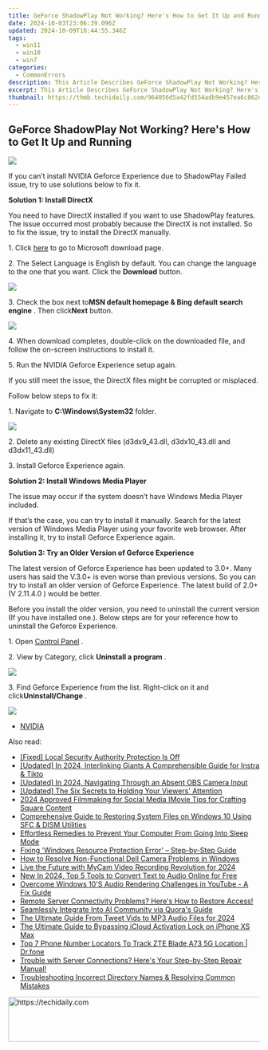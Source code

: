 ```yaml
---
title: GeForce ShadowPlay Not Working? Here's How to Get It Up and Running
date: 2024-10-03T23:06:39.096Z
updated: 2024-10-09T18:44:55.346Z
tags:
  - win11
  - win10
  - win7
categories:
  - CommonErrors
description: This Article Describes GeForce ShadowPlay Not Working? Here's How to Get It Up and Running
excerpt: This Article Describes GeForce ShadowPlay Not Working? Here's How to Get It Up and Running
thumbnail: https://thmb.techidaily.com/964056d5a42fd554adb9e457ea6c862e5065495ad6b360af575e17501ef981e0.png
---
```


## GeForce ShadowPlay Not Working? Here's How to Get It Up and Running

![](https://images.drivereasy.com/wp-content/uploads/2017/02/img_58a5108650acb.jpg)
  
 If you can’t install NVIDIA Geforce Experience due to ShadowPlay Failed issue, try to use solutions below to fix it.
  
**Solution 1: Install DirectX**
  
 You need to have DirectX installed if you want to use ShadowPlay features. The issue occurred most probably because the DirectX is not installed. So to fix the issue, try to install the DirectX manually.
  
1\. Click [here](https://www.microsoft.com/en-us/download/details.aspx?displaylang=en&id=35) to go to Microsoft download page.
  
 2\. The Select Language is English by default. You can change the language to the one that you want. Click the **Download** button.
  
![](https://images.drivereasy.com/wp-content/uploads/2017/02/img_58a518db6c968.png)
  
 3\. Check the box next to**MSN default homepage & Bing default search engine** . Then click**Next** button.

![](https://images.drivereasy.com/wp-content/uploads/2017/02/img_58a5192290ca1.jpg)

 4\. When download completes, double-click on the downloaded file, and follow the on-screen instructions to install it.
  
5\. Run the NVIDIA Geforce Experience setup again.
  
 If you still meet the issue, the DirectX files might be corrupted or misplaced.
  
Follow below steps to fix it:
  
1\. Navigate to **C:\\Windows\\System32** folder.
  
![](https://images.drivereasy.com/wp-content/uploads/2017/02/img_58a52203a5426.jpg)

 2\. Delete any existing DirectX files (d3dx9\_43.dll, d3dx10\_43.dll and d3dx11\_43.dll)
  
3\. Install Geforce Experience again.
  
 **Solution 2: Install Windows Media Player**
  
 The issue may occur if the system doesn’t have Windows Media Player included.
  
 If that’s the case, you can try to install it manually. Search for the latest version of Windows Media Player using your favorite web browser. After installing it, try to install Geforce Experience again.
  
**Solution 3: Try an Older Version of Geforce Experience**
  
 The latest version of Geforce Experience has been updated to 3.0+. Many users has said the V.3.0+ is even worse than previous versions. So you can try to install an older version of Geforce Experience. The latest build of 2.0+ (V 2.11.4.0 ) would be better.
  
 Before you install the older version, you need to uninstall the current version (If you have installed one.).
 Below steps are for your reference how to uninstall the Geforce Experience.
  
1\. Open [Control Panel](https://tools.techidaily.com/drivereasy/download/) .
  
2\. View by Category, click **Uninstall a program** .
  
![](https://images.drivereasy.com/wp-content/uploads/2017/02/img_58a5275f0cbee.jpg)
  
 3\. Find Geforce Experience from the list. Right-click on it and click**Uninstall/Change** .

![](https://images.drivereasy.com/wp-content/uploads/2017/02/img_58a527aa1ee43.jpg)

* [NVIDIA](https://tools.techidaily.com/drivereasy/download/)

<ins class="adsbygoogle"
     style="display:block"
     data-ad-format="autorelaxed"
     data-ad-client="ca-pub-7571918770474297"
     data-ad-slot="1223367746"></ins>

<ins class="adsbygoogle"
     style="display:block"
     data-ad-client="ca-pub-7571918770474297"
     data-ad-slot="8358498916"
     data-ad-format="auto"
     data-full-width-responsive="true"></ins>

<span class="atpl-alsoreadstyle">Also read:</span>
<div><ul>
<li><a href="https://win-howtos.techidaily.com/fixed-local-security-authority-protection-is-off/"><u>[Fixed] Local Security Authority Protection Is Off</u></a></li>
<li><a href="https://fox-blue.techidaily.com/updated-in-2024-interlinking-giants-a-comprehensible-guide-for-instra-and-tikto/"><u>[Updated] In 2024, Interlinking Giants A Comprehensible Guide for Instra & Tikto</u></a></li>
<li><a href="https://visual-screen-recording.techidaily.com/updated-in-2024-navigating-through-an-absent-obs-camera-input/"><u>[Updated] In 2024, Navigating Through an Absent OBS Camera Input</u></a></li>
<li><a href="https://some-approaches.techidaily.com/updated-the-six-secrets-to-holding-your-viewers-attention/"><u>[Updated] The Six Secrets to Holding Your Viewers' Attention</u></a></li>
<li><a href="https://instagram-videos.techidaily.com/2024-approved-filmmaking-for-social-media-imovie-tips-for-crafting-square-content/"><u>2024 Approved Filmmaking for Social Media IMovie Tips for Crafting Square Content</u></a></li>
<li><a href="https://win-howtos.techidaily.com/comprehensive-guide-to-restoring-system-files-on-windows-10-using-sfc-and-dism-utilities/"><u>Comprehensive Guide to Restoring System Files on Windows 10 Using SFC & DISM Utilities</u></a></li>
<li><a href="https://win-howtos.techidaily.com/effortless-remedies-to-prevent-your-computer-from-going-into-sleep-mode/"><u>Effortless Remedies to Prevent Your Computer From Going Into Sleep Mode</u></a></li>
<li><a href="https://win-howtos.techidaily.com/fixing-windows-resource-protection-error-step-by-step-guide/"><u>Fixing 'Windows Resource Protection Error' – Step-by-Step Guide</u></a></li>
<li><a href="https://win-howtos.techidaily.com/how-to-resolve-non-functional-dell-camera-problems-in-windows/"><u>How to Resolve Non-Functional Dell Camera Problems in Windows</u></a></li>
<li><a href="https://visual-screen-recording.techidaily.com/live-the-future-with-mycam-video-recording-revolution-for-2024/"><u>Live the Future with MyCam Video Recording Revolution for 2024</u></a></li>
<li><a href="https://ai-topics.techidaily.com/new-in-2024-top-5-tools-to-convert-text-to-audio-online-for-free/"><u>New In 2024, Top 5 Tools to Convert Text to Audio Online for Free</u></a></li>
<li><a href="https://win-howtos.techidaily.com/overcome-windows-10s-audio-rendering-challenges-in-youtube-a-fix-guide/"><u>Overcome Windows 10'S Audio Rendering Challenges in YouTube - A Fix Guide</u></a></li>
<li><a href="https://win-howtos.techidaily.com/remote-server-connectivity-problems-heres-how-to-restore-access/"><u>Remote Server Connectivity Problems? Here's How to Restore Access!</u></a></li>
<li><a href="https://tech-haven.techidaily.com/seamlessly-integrate-into-ai-community-via-quoras-guide/"><u>Seamlessly Integrate Into AI Community via Quora's Guide</u></a></li>
<li><a href="https://fox-info.techidaily.com/the-ultimate-guide-from-tweet-vids-to-mp3-audio-files-for-2024/"><u>The Ultimate Guide From Tweet Vids to MP3 Audio Files for 2024</u></a></li>
<li><a href="https://activate-lock.techidaily.com/the-ultimate-guide-to-bypassing-icloud-activation-lock-on-iphone-xs-max-by-drfone-ios/"><u>The Ultimate Guide to Bypassing iCloud Activation Lock on iPhone XS Max</u></a></li>
<li><a href="https://android-location-track.techidaily.com/top-7-phone-number-locators-to-track-zte-blade-a73-5g-location-drfone-by-drfone-virtual-android/"><u>Top 7 Phone Number Locators To Track ZTE Blade A73 5G Location | Dr.fone</u></a></li>
<li><a href="https://win-howtos.techidaily.com/trouble-with-server-connections-heres-your-step-by-step-repair-manual/"><u>Trouble with Server Connections? Here's Your Step-by-Step Repair Manual!</u></a></li>
<li><a href="https://win-howtos.techidaily.com/troubleshooting-incorrect-directory-names-and-resolving-common-mistakes/"><u>Troubleshooting Incorrect Directory Names & Resolving Common Mistakes</u></a></li>
</ul></div>

<!-- affiliate ads begin -->
<a href="https://appsumo.8odi.net/c/5597632/2123726/7443" target="_top" id="2123726">
  <img src="//a.impactradius-go.com/display-ad/7443-2123726" border="0" alt="https://techidaily.com" width="600" height="90"/>
</a>
<img height="0" width="0" src="https://appsumo.8odi.net/i/5597632/2123726/7443" style="position:absolute;visibility:hidden;" border="0" />
<!-- affiliate ads end -->

